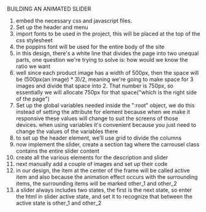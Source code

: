 BUILDING AN ANIMATED SLIDER
1. embed the necessary css and javascript files.
2. Set up the header and menu
3. import fonts to be used in the project, this will be placed at the top of the css stylesheet
4. the poppins font will be used for the entire body of the site
5. in this design, there's a white line that divides the page into two unequal parts, one question we're trying to solve is: how would we know the ratio we want
6. well since each product image has a width of 500px, then the space will be (500px(an image) * 3)/2, meaning we're going to make space for 3 images and divide that space into 2. That number is 750px, so essentially we will allocate 750px for that space("which is the right side of the page")
7. Set up the global variables needed inside the ":root" object, we do this instead of setting the attribute for element because when we make it responsive these values will change to suit the screens of those devices. when using variables it's convenient because you just need to change the values of the variables there
8. to set up the header element, we'll use grid to divide the columns
9. now implement the slider, create a section tag where the carrousel class contains the
entire slider content
10. create all the various elements for the description and slider
11. next manually add a couple of images and set up their code
12. in our design, the item at the center of the frame will be called active item and also because the animation effect occurs with the surrounding items, the surrounding items will be marked other_1 and other_2
13. a slider always includes two states, the first is the next state, so enter the html in slider active state, and set it to recognize that between the active state is other_1 and other_2
